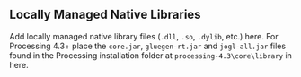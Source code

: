 ## Locally Managed Native Libraries
Add locally managed native library files (`.dll`, `.so`, `.dylib`, etc.) here. For Processing 4.3+ place the `core.jar`,
`gluegen-rt.jar` and `jogl-all.jar` files found in the Processing installation folder at `processing-4.3\core\library`
in here.